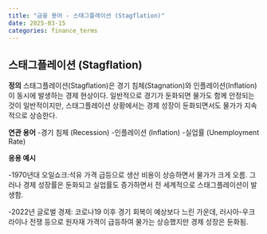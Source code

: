 ```yaml
---
title: "금융 용어 - 스태그플레이션 (Stagflation)"
date: 2025-03-15
categories: finance_terms
---
```


## 스태그플레이션 (Stagflation)

**정의**
스태그플레이션(Stagflation)은 경기 침체(Stagnation)와 인플레이션(Inflation)이 동시에 발생하는 경제 현상이다. 
일반적으로 경기가 둔화되면 물가도 함께 안정되는 것이 일반적이지만, 스태그플레이션 상황에서는 경제 성장이 둔화되면서도 물가가 지속적으로 상승한다.

**연관 용어**
-경기 침체 (Recession)
-인플레이션 (Inflation)
-실업률 (Unemployment Rate)

**응용 예시**

-1970년대 오일쇼크:석유 가격 급등으로 생산 비용이 상승하면서 물가가 크게 오름. 
그러나 경제 성장률은 둔화되고 실업률도 증가하면서 전 세계적으로 스태그플레이션이 발생함.

-2022년 글로벌 경제: 코로나19 이후 경기 회복이 예상보다 느린 가운데, 
러시아-우크라이나 전쟁 등으로 원자재 가격이 급등하여 물가는 상승했지만 경제 성장은 둔화됨.

